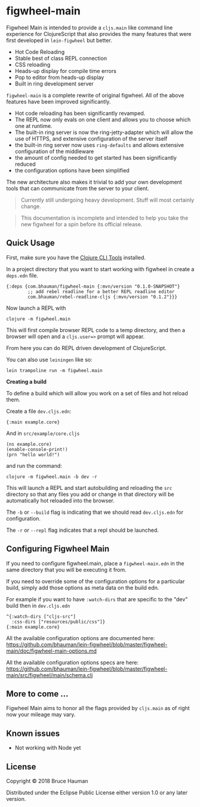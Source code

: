 # figwheel-main

Figwheel Main is intended to provide a `cljs.main` like command line
experience for ClojureScript that also provides the many features that
were first developed in `lein-figwheel` but better.

* Hot Code Reloading
* Stable best of class REPL connection
* CSS reloading
* Heads-up display for compile time errors
* Pop to editor from heads-up display
* Built in ring development server

`figwheel-main` is a complete rewrite of original figwheel. All of the
above features have been improved significantly.

* Hot code reloading has been significantly revamped.
* The REPL now only evals on one client and allows you to choose which one at runtime.
* The built-in ring server is now the ring-jetty-adapter which will
  allow the use of HTTPS, and extensive configuration of the server itself
* the built-in ring server now uses `ring-defaults` and allows
  extensive configuration of the middleware
* the amount of config needed to get started has been significantly
  reduced
* the configuration options have been simplified

The new architecture also makes it trivial to add your own development
tools that can communicate from the server to your client.

> Currently still undergoing heavy development. Stuff will most certainly change.

> This documentation is incomplete and intended to help you take the new figwheel
> for a spin before its official release.

## Quick Usage

First, make sure you have the [Clojure CLI Tools](https://clojure.org/guides/getting_started) 
installed.

In a project directory that you want to start working with figwheel in
create a `deps.edn` file.

```
{:deps {com.bhauman/figwheel-main {:mvn/version "0.1.0-SNAPSHOT"}
        ;; add rebel readline for a better REPL readline editor
        com.bhauman/rebel-readline-cljs {:mvn/version "0.1.2"}}}
```

Now launch a REPL with

```
clojure -m figwheel.main
```

This will first compile browser REPL code to a temp directory, and
then a browser will open and a `cljs.user=>` prompt will appear.

From here you can do REPL driven development of ClojureScript.

You can also use `leiningen` like so:

```
lein trampoline run -m figwheel.main
```

**Creating a build**

To define a build which will allow you work on a set of files and hot
reload them.

Create a file `dev.cljs.edn`:

```
{:main example.core}
```

And in `src/example/core.cljs`

```
(ns example.core)
(enable-console-print!)
(prn "hello world!")
```

and run the command:
```
clojure -m figwheel.main -b dev -r
```

This will launch a REPL and start autobuilding and reloading the `src`
directory so that any files you add or change in that directory will
be automatically hot reloaded into the browser.

The `-b` or `--build` flag is indicating that we should read
`dev.cljs.edn` for configuration.

The `-r` or `--repl` flag indicates that a repl should be launched.

## Configuring Figwheel Main

If you need to configure figwheel.main, place a `figwheel-main.edn`
in the same directory that you will be executing it from.

If you need to override some of the configuration options for a
particular build, simply add those options as meta data on the build edn.

For example if you want to have `:watch-dirs` that are specific to the
"dev" build then in `dev.cljs.edn`

```
^{:watch-dirs ["cljs-src"]
  :css-dirs ["resources/public/css"]}
{:main example.core}
```

All the available configuration options are documented here:
https://github.com/bhauman/lein-figwheel/blob/master/figwheel-main/doc/figwheel-main-options.md

All the available configuration options specs are here:
https://github.com/bhauman/lein-figwheel/blob/master/figwheel-main/src/figwheel/main/schema.clj

## More to come ...

Figwheel Main aims to honor all the flags provided by `cljs.main` as
of right now your mileage may vary.

## Known issues

* Not working with Node yet

## License

Copyright © 2018 Bruce Hauman

Distributed under the Eclipse Public License either version 1.0 or any
later version.

